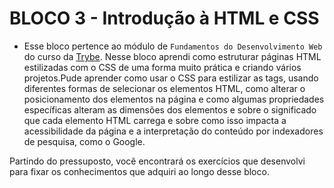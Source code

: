 # BLOCO 3 - Introdução à HTML e CSS

- Esse bloco pertence ao módulo de `Fundamentos do Desenvolvimento Web` do curso da [Trybe](https://www.betrybe.com/). Nesse bloco aprendi como estruturar páginas HTML estilizadas com o CSS de uma forma muito prática e criando vários projetos.Pude aprender como usar o CSS para estilizar as tags, usando diferentes formas de selecionar os elementos HTML, como alterar o posicionamento dos elementos na página e como algumas propriedades específicas alteram as dimensões dos elementos e sobre o significado que cada elemento HTML carrega e sobre como isso impacta a acessibilidade da página e a interpretação do conteúdo por indexadores de pesquisa, como o Google.

Partindo do pressuposto, você encontrará os exercí­cios que desenvolvi para fixar os conhecimentos que adquiri ao longo desse bloco.